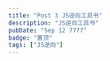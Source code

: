 ```yaml
---
title: "Post 3 JS逆向工具书"
description: "JS逆向工具书"
pubDate: "Sep 12 7777"
badge: "置顶"
tags: ["JS逆向"]
---
```


